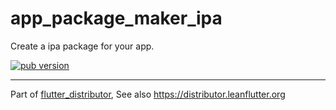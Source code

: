 # app_package_maker_ipa

Create a ipa package for your app.

[![pub version][pub-image]][pub-url]

[pub-image]: https://img.shields.io/pub/v/app_package_maker_ipa.svg
[pub-url]: https://pub.dev/packages/app_package_maker_ipa

---

Part of [flutter_distributor](https://github.com/leanflutter/flutter_distributor), See also https://distributor.leanflutter.org
